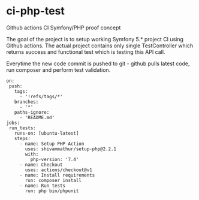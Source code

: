# ci-php-test
Github actions CI Symfony/PHP proof concept

The goal of the project is to setup working Symfony 5.* project CI using Github actions.
The actual project contains only single TestController which returns success and functional test which is testing this API call.

Everytime the new code commit is pushed to git - github pulls latest code, run composer and perform test validation.
 
```
on:
 push:
   tags:
     - '!refs/tags/*'
   branches:
     - '*'
   paths-ignore:
     - 'README.md'
jobs:
 run_tests:
   runs-on: [ubuntu-latest]
   steps:
     - name: Setup PHP Action
       uses: shivammathur/setup-php@2.2.1
       with:
         php-version: '7.4'
     - name: Checkout
       uses: actions/checkout@v1
     - name: Install requirements
       run: composer install
     - name: Run tests
       run: php bin/phpunit
```
